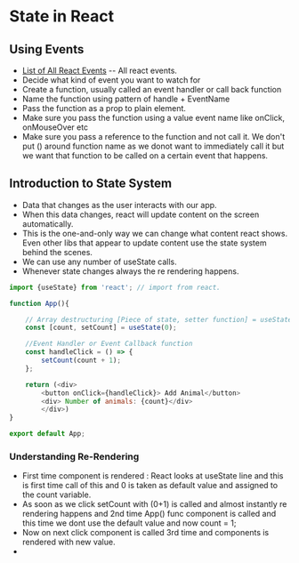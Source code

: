 # State in React

## Using Events
* [List of All React Events](reactjs.org/docs/events.html) -- All react events.
* Decide what kind of event you want to watch for 
* Create a function, usually called an event handler or call back function
* Name the function using pattern of handle + EventName 
* Pass the function as a prop to plain element. 
* Make sure you pass the function using a value event name like onClick, onMouseOver etc
* Make sure you pass a reference to the function and not call it. We don't put () around function name as we donot want to immediately call it but we want that function to be called on a certain event that happens. 

## Introduction to State System
* Data that changes as the user interacts with our app. 
* When this data changes, react will update content on the screen automatically. 
* This is the one-and-only way we can change what content react shows. Even other libs that appear to update content use the state system behind the scenes. 
* We can use any number of useState calls. 
* Whenever state changes always the re rendering happens.
  
```js
import {useState} from 'react'; // import from react.

function App(){

    // Array destructuring [Piece of state, setter function] = useState(initial value)
    const [count, setCount] = useState(0);

    //Event Handler or Event Callback function
    const handleClick = () => {
        setCount(count + 1);
    };

    return (<div> 
        <button onClick={handleClick}> Add Animal</button>
        <div> Number of animals: {count}</div>
        </div>)
}

export default App;
```

### Understanding Re-Rendering
* First time component is rendered : React looks at useState line and this is first time call of this and 0 is taken as default value and assigned to the count variable. 
* As soon as we click setCount with (0+1) is called and almost instantly re rendering happens and 2nd time App() func component is called and this time we dont use the default value and now count = 1;
* Now on next click component is called 3rd time and components is rendered with new value. 
* 